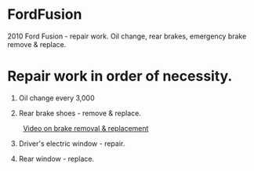 # FordFusion
2010 Ford Fusion - repair work. Oil change, rear brakes, emergency brake remove &amp; replace.

# Repair work in order of necessity.
1. Oil change every 3,000

2. Rear brake shoes - remove & replace.

&emsp;&emsp;  [Video on brake removal & replacement](https://www.youtube.com/watch?v=cikKzEFv_fs)

3. Driver's electric window - repair.

4. Rear window - replace.
